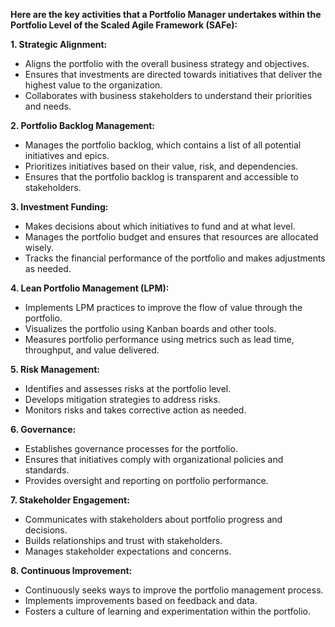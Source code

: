 **Here are the key activities that a Portfolio Manager undertakes within the Portfolio Level of the Scaled Agile Framework (SAFe):**

**1. Strategic Alignment:**

* Aligns the portfolio with the overall business strategy and objectives.
* Ensures that investments are directed towards initiatives that deliver the highest value to the organization.
* Collaborates with business stakeholders to understand their priorities and needs.

**2. Portfolio Backlog Management:**

* Manages the portfolio backlog, which contains a list of all potential initiatives and epics.
* Prioritizes initiatives based on their value, risk, and dependencies.
* Ensures that the portfolio backlog is transparent and accessible to stakeholders.

**3. Investment Funding:**

* Makes decisions about which initiatives to fund and at what level.
* Manages the portfolio budget and ensures that resources are allocated wisely.
* Tracks the financial performance of the portfolio and makes adjustments as needed.

**4. Lean Portfolio Management (LPM):**

* Implements LPM practices to improve the flow of value through the portfolio.
* Visualizes the portfolio using Kanban boards and other tools.
* Measures portfolio performance using metrics such as lead time, throughput, and value delivered.

**5. Risk Management:**

* Identifies and assesses risks at the portfolio level.
* Develops mitigation strategies to address risks.
* Monitors risks and takes corrective action as needed.

**6. Governance:**

* Establishes governance processes for the portfolio.
* Ensures that initiatives comply with organizational policies and standards.
* Provides oversight and reporting on portfolio performance.

**7. Stakeholder Engagement:**

* Communicates with stakeholders about portfolio progress and decisions.
* Builds relationships and trust with stakeholders.
* Manages stakeholder expectations and concerns.

**8. Continuous Improvement:**

* Continuously seeks ways to improve the portfolio management process.
* Implements improvements based on feedback and data.
* Fosters a culture of learning and experimentation within the portfolio.
